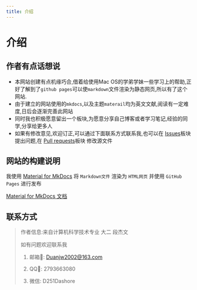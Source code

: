 ```yaml
---
title: 介绍
---
```


# 介绍

## 作者有点话想说


- 本网站创建有点机缘巧合,借着给使用Mac OS的学弟学妹一些学习上的帮助,正好了解到了`github pages`可以使`markdown`文件渲染为静态网页,所以有了这个网站.
- 由于建立的网站使用的`mkdocs`,以及主题`materail`均为英文文献,阅读有一定难度,日后会逐渐完善此网站
- 同时我也积极愿意留出一个板块,为愿意分享自己博客或者学习笔记,经验的同学,分享给更多人
- 如果有修改意见,欢迎订正,可以通过下面联系方式联系我,也可以在 [Issues](https://github.com/DDWe11/DDWe11.github.io/issues)板块 提出问题,在 [Pull requests](https://github.com/DDWe11/DDWe11.github.io/pulls)板块 修改源文件

## 网站的构建说明

我使用 [Material for MkDocs](https://github.com/squidfunk/mkdocs-material) 将 `Markdown文件` 渲染为 `HTML网页` 并使用 `GitHub Pages` 进行发布

[Material for MkDocs 文档](https://squidfunk.github.io/mkdocs-material/)

## 联系方式
> 作者信息:来自计算机科学技术专业 大二 段杰文
> 
> 如有问题欢迎联系我
> 
>1. 邮箱📮: Duanjw2002@163.com
>
>2. QQ🐧:  2793663080
>
>3. 微信: D251Dashore